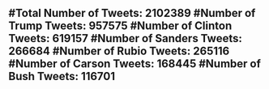 #Total Number of Tweets: 2102389 
#Number of Trump Tweets: 957575
#Number of Clinton Tweets: 619157
#Number of Sanders Tweets: 266684
#Number of Rubio Tweets: 265116
#Number of Carson Tweets: 168445
#Number of Bush Tweets: 116701
---
